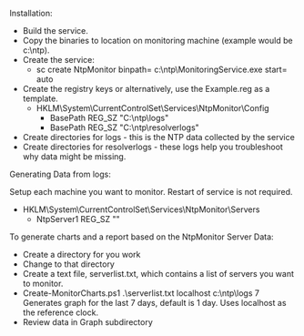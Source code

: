 Installation:

* Build the service.
* Copy the binaries to location on monitoring machine (example would be c:\ntp).
* Create the service:
	* sc create NtpMonitor binpath= c:\ntp\MonitoringService.exe start= auto
* Create the registry keys or alternatively, use the Example.reg as a template.
	* HKLM\System\CurrentControlSet\Services\NtpMonitor\Config
	 	* BasePath REG_SZ "C:\ntp\logs"
	 	* BasePath REG_SZ "C:\ntp\resolverlogs"
* Create directories for logs - this is the NTP data collected by the service
* Create directories for resolverlogs - these logs help you troubleshoot why data might be missing.

Generating Data from logs:

Setup each machine you want to monitor.  Restart of service is not required.

* HKLM\System\CurrentControlSet\Services\NtpMonitor\Servers
	* NtpServer1 REG_SZ ""

To generate charts and a report based on the NtpMonitor Server Data:
* Create a directory for you work 
* Change to that directory
* Create a text file, serverlist.txt, which contains a list of servers you want to monitor.
* Create-MonitorCharts.ps1 .\serverlist.txt localhost c:\ntp\logs 7
	Generates graph for the last 7 days, default is 1 day.  Uses localhost as the reference clock.
* Review data in Graph subdirectory